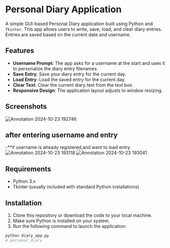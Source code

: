 # Personal Diary Application

A simple GUI-based Personal Diary application built using Python and `Tkinter`. This app allows users to write, save, load, and clear diary entries. Entries are saved based on the current date and username.

## Features

- **Username Prompt**: The app asks for a username at the start and uses it to personalize the diary entry filenames.
- **Save Entry**: Save your diary entry for the current day.
- **Load Entry**: Load the saved entry for the current day.
- **Clear Text**: Clear the current diary text from the text box.
- **Responsive Design**: The application layout adjusts to window resizing.
## Screenshots
![Annotation 2024-10-23 192746](https://github.com/user-attachments/assets/49e7f25b-04bc-4551-8a0c-9cc399c94807)
## after entering username and entry
-**if username is already registered,and want to load entry
![Annotation 2024-10-23 193118](https://github.com/user-attachments/assets/2e40ee90-4865-41ef-aba9-4c75f9ab17c9)
![Annotation 2024-10-23 193041](https://github.com/user-attachments/assets/b901cde5-ee7d-49b8-ab43-d3cbf8a3a077)


## Requirements

- Python 3.x
- Tkinter (usually included with standard Python installations)

## Installation

1. Clone this repository or download the code to your local machine.
2. Make sure Python is installed on your system.
3. Run the following command to launch the application:

```bash
python diary_app.py
# personal_diary
